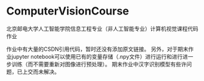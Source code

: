 # ComputerVisionCourse
北京邮电大学人工智能学院信息工程专业（非人工智能专业）计算机视觉课程代码作业

作业中有大量的CSDN引用代码，暂时还没有添加原文链接。
另外，对于期末作业jupyter notebook可以使用已有的变量存储（.npy文件）进行运行和进行进一步训练（而不需要重新对图像进行预处理）。
期末作业中汉字识别模型有些许问题，已上交而未解决。
